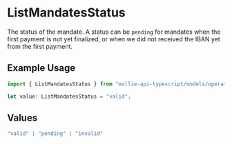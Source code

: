 # ListMandatesStatus

The status of the mandate. A status can be `pending` for mandates when the first payment is not yet finalized, or
when we did not received the IBAN yet from the first payment.

## Example Usage

```typescript
import { ListMandatesStatus } from "mollie-api-typescript/models/operations";

let value: ListMandatesStatus = "valid";
```

## Values

```typescript
"valid" | "pending" | "invalid"
```